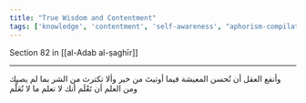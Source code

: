 ```yaml
---
title: "True Wisdom and Contentment"
tags: ['knowledge', 'contentment', 'self-awareness', "aphorism-compilation"]
---
```


 Section 82 in [[al-Adab al-ṣaghīr]]

---
وأنفع العقل أن تُحسن المعيشة فيما أوتيتَ من خير وألا تكترث من الشر بما لم يصبك ومن العلم أن تَعْلَم أنك لا تعلم ما لا تُعَلَّم
